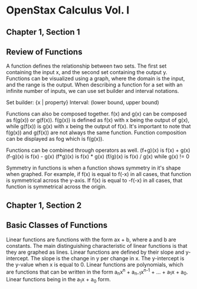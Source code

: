 # OpenStax Calculus Vol. I

## Chapter 1, Section 1
## Review of Functions

A function defines the relationship between two sets. The first set containing the input x, and the second set containing the output y.
Functions can be visualized using a graph, where the domain is the input, and the range is the output.
When describing a function for a set with an infinite number of inputs, we can use set builder and interval notations.

Set builder: {x | property}
Interval: (lower bound, upper bound)

Functions can also be composed together. f(x) and g(x) can be composed as f(g(x)) or g(f(x)).
f(g(x)) is defined as f(x) with x being the output of g(x), while g(f(x)) is g(x) with x being the output of f(x).
It's important to note that f(g(x)) and g(f(x)) are not always the same function.
Function composition can be displayed as fog which is f(g(x)).

Functions can be combined through operators as well.
(f+g)(x) is f(x) + g(x)
(f-g)(x) is f(x) - g(x)
(f*g)(x) is f(x) * g(x)
(f/g)(x) is f(x) / g(x) while g(x) != 0

Symmetry in functions is when a function shows symmetry in it's shape when graphed.
For example, if f(x) is equal to f(-x) in all cases, that function is symmetrical across the y-axis.
If f(x) is equal to -f(-x) in all cases, that function is symmetrical across the origin.

## Chapter 1, Section 2
## Basic Classes of Functions

Linear functions are functions with the form ax + b, where a and b are constants.
The main distinguishing characteristic of linear functions is that they are graphed as lines.
Linear functions are defined by their slope and y-intercept. The slope is the change in y per change in x.
The y-intercept is the y-value when x is equal to 0.
Linear functions are polynomials, which are functions that can be written in the form a<sub>n</sub>x<sup>n</sup> + a<sub>n-1</sub>x<sup>n-1</sup> + ... + a<sub>1</sub>x + a<sub>0</sub>.
Linear functions being in the a<sub>1</sub>x + a<sub>0</sub> form.

